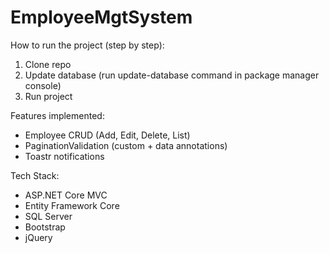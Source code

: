# EmployeeMgtSystem

How to run the project (step by step):
1. Clone repo
2. Update database (run update-database command in package manager console)
3. Run project

Features implemented:

- Employee CRUD (Add, Edit, Delete, List)
- PaginationValidation (custom + data annotations)
- Toastr notifications

Tech Stack:
- ASP.NET Core MVC
- Entity Framework Core
- SQL Server
- Bootstrap
- jQuery
